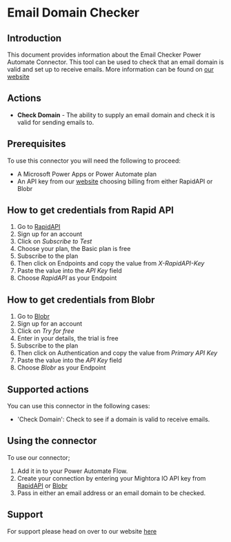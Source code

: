 # Email Domain Checker 

## Introduction
This document provides information about the Email Checker Power Automate Connector. This tool can be used to check that an email domain is valid and set up to receive emails.
More information can be found on [our website](https://mightora.io/email-checker/) 

## Actions
* __Check Domain__ - The ability to supply an email domain and check it is valid for sending emails to.

## Prerequisites
To use this connector you will need the following to proceed:
* A Microsoft Power Apps or Power Automate plan
* An API key from our [website](https://mightora.io/email-checker/) choosing billing from either RapidAPI or Blobr

## How to get credentials from Rapid API
1. Go to [RapidAPI](https://mightora.io/email-checker/get-api-key)
2. Sign up for an account
3. Click on *Subscribe to Test*
4. Choose your plan, the Basic plan is free
5. Subscribe to the plan
6. Then click on Endpoints and copy the value from *X-RapidAPI-Key*
7. Paste the value into the *API Key* field 
8. Choose *RapidAPI* as your Endpoint

## How to get credentials from Blobr
1. Go to [Blobr](https://mightora.io/blobr-catalog)
2. Sign up for an account
3. Click on *Try for free*
4. Enter in your details, the trial is free
5. Subscribe to the plan
6. Then click on Authentication and copy the value from *Primary API Key*
7. Paste the value into the *API Key* field 
8. Choose *Blobr* as your Endpoint

## Supported actions
You can use this connector in the following cases:
* 'Check Domain':  Check to see if a domain is valid to receive emails.

## Using the connector 
To use our connector;
1. Add it in to your Power Automate Flow.
2. Create your connection by entering your Mightora IO API key from [RapidAPI](https://mightora.io/email-checker/get-api-key) or [Blobr](https://mightora.io/blobr-catalog)
3. Pass in either an email address or an email domain to be checked. 

## Support
For support please head on over to our website [here](https://mightora.io/email-checker/)





